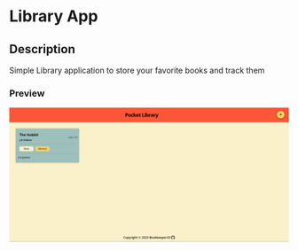 # Library App

## Description

Simple Library application to store your favorite books and track them

### Preview

![Project preview](image.png)
